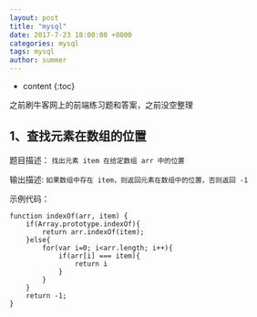 ```yaml
---
layout: post
title: "mysql"
date: 2017-7-23 18:00:00 +8000
categories: mysql
tags: mysql
author: summer
---
```


* content
{:toc}

之前刷牛客网上的前端练习题和答案，之前没空整理




## 1、查找元素在数组的位置

题目描述：
	`找出元素 item 在给定数组 arr 中的位置`

输出描述:
	`如果数组中存在 item，则返回元素在数组中的位置，否则返回 -1`

示例代码：

```
function indexOf(arr, item) {
	if(Array.prototype.indexOf){
        return arr.indexOf(item);
    }else{
        for(var i=0; i<arr.length; i++){
            if(arr[i] === item){
                return i
            }
        }
    }
    return -1;
}
```











































